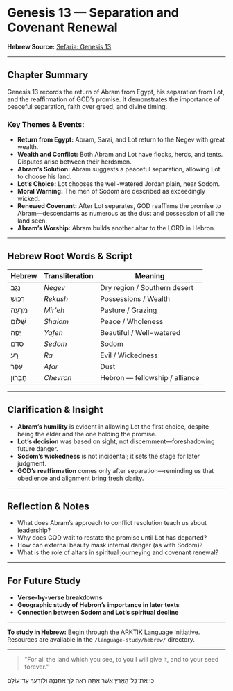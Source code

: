 # Genesis 13 — Separation and Covenant Renewal

**Hebrew Source:** [Sefaria: Genesis 13](https://www.sefaria.org/Genesis.13)

---

## Chapter Summary

Genesis 13 records the return of Abram from Egypt, his separation from Lot, and the reaffirmation of GOD’s promise. It demonstrates the importance of peaceful separation, faith over greed, and divine timing.

### Key Themes & Events:

- **Return from Egypt:** Abram, Sarai, and Lot return to the Negev with great wealth.
- **Wealth and Conflict:** Both Abram and Lot have flocks, herds, and tents. Disputes arise between their herdsmen.
- **Abram’s Solution:** Abram suggests a peaceful separation, allowing Lot to choose his land.
- **Lot’s Choice:** Lot chooses the well-watered Jordan plain, near Sodom.
- **Moral Warning:** The men of Sodom are described as exceedingly wicked.
- **Renewed Covenant:** After Lot separates, GOD reaffirms the promise to Abram—descendants as numerous as the dust and possession of all the land seen.
- **Abram’s Worship:** Abram builds another altar to the LORD in Hebron.

---

## Hebrew Root Words & Script

| Hebrew            | Transliteration   | Meaning                                    |
|-------------------|-------------------|--------------------------------------------|
| נֶגֶב             | *Negev*            | Dry region / Southern desert               |
| רְכוּשׁ           | *Rekush*           | Possessions / Wealth                       |
| מִרְעֶה           | *Mir'eh*           | Pasture / Grazing                          |
| שָׁלוֹם           | *Shalom*           | Peace / Wholeness                          |
| יָפֶה             | *Yafeh*            | Beautiful / Well-watered                   |
| סְדֹם             | *Sedom*            | Sodom                                      |
| רַע               | *Ra*               | Evil / Wickedness                          |
| עָפָר             | *Afar*             | Dust                                       |
| חֶבְרוֹן           | *Chevron*          | Hebron — fellowship / alliance             |

---

## Clarification & Insight

- **Abram’s humility** is evident in allowing Lot the first choice, despite being the elder and the one holding the promise.
- **Lot’s decision** was based on sight, not discernment—foreshadowing future danger.
- **Sodom’s wickedness** is not incidental; it sets the stage for later judgment.
- **GOD’s reaffirmation** comes only after separation—reminding us that obedience and alignment bring fresh clarity.

---

## Reflection & Notes

- What does Abram’s approach to conflict resolution teach us about leadership?
- Why does GOD wait to restate the promise until Lot has departed?
- How can external beauty mask internal danger (as with Sodom)?
- What is the role of altars in spiritual journeying and covenant renewal?

---

## For Future Study

- **Verse-by-verse breakdowns**
- **Geographic study of Hebron’s importance in later texts**
- **Connection between Sodom and Lot’s spiritual decline**

---

**To study in Hebrew:** Begin through the ARKTIK Language Initiative. Resources are available in the `/language-study/hebrew/` directory.

---

> "For all the land which you see, to you I will give it, and to your seed forever."

כִּי אֶת־כָּל־הָאָרֶץ אֲשֶׁר אַתָּה רֹאֶה לְךָ אֶתְּנֶנָּה וּלְזַרְעֲךָ עַד־עוֹלָם
